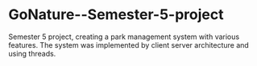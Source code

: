 # GoNature--Semester-5-project
Semester 5 project, creating a park management system with various features. The system was implemented by client server architecture and using threads.
